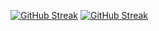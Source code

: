 <a href="https://git.io/streak-stats"><img src="https://streak-stats.demolab.com?user=Rainoter&theme=shadow-blue" alt="GitHub Streak" /></a>
[![GitHub Streak](https://streak-stats.demolab.com?user=Rainoter&theme=shadow-blue)](https://git.io/streak-stats)

